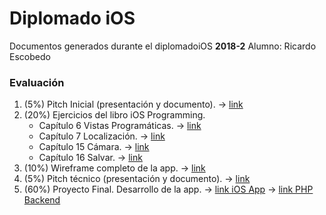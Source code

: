 # Diplomado iOS
Documentos generados durante el diplomadoiOS **2018-2**
Alumno: Ricardo Escobedo

### Evaluación 

1. (5%) Pitch Inicial (presentación y documento). -> [link](https://github.com/alejandrozepeda/diplomado-ios/tree/master/tareas/01_pitch)
2. (20%) Ejercicios del libro iOS Programming.
    - Capítulo 6 Vistas Programáticas. -> [link](https://github.com/warkarth/diplomadoiOS/tree/master/6-ProgrammaticViews/WorldTrotter)
    - Capítulo 7 Localización. -> [link](https://github.com/warkarth/diplomadoiOS/tree/master/7-Localization/WorldTrotter)
    - Capítulo 15 Cámara. -> [link](https://github.com/warkarth/diplomadoiOS/tree/master/15-Camera/Homepwner)
    - Capítulo 16 Salvar. -> [link](https://github.com/warkarth/diplomadoiOS/tree/master/16-Archiving/Homepwner)
3. (10%) Wireframe completo de la app. -> [link]()
4. (5%) Pitch técnico (presentación y documento). -> [link](https://docs.google.com/presentation/d/1mTbQ19-mYgUvnrSBc7Yp1jO3ABxB24f-TxUPmj5C6qo/edit?usp=sharing)
5. (60%) Proyecto Final. Desarrollo de la app. -> [link iOS App](https://github.com/warkarth/Hostess-ios) -> [link PHP Backend](https://github.com/cesaralv/App-Backend)

